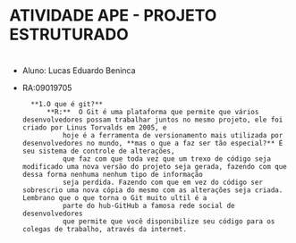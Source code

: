 # ATIVIDADE APE - PROJETO ESTRUTURADO <h1>
* Aluno: Lucas Eduardo Beninca
* RA:09019705

		**1.O que é git?**
			**R:**  O Git é uma plataforma que permite que vários desenvolvedores possam trabalhar juntos no mesmo projeto, ele foi criado por Linus Torvalds em 2005, e
 				hoje é a ferramenta de versionamento mais utilizada por desenvolvedores no mundo, **mas o que a faz ser tão especial?** É seu sistema de controle de alterações, 
				que faz com que toda vez que um trexo de código seja modificado uma nova versão do projeto seja gerada, fazendo com que dessa forma nenhuma nenhum tipo de informação 
				seja perdida. Fazendo com que em vez do código ser sobrescrio uma nova cópia do mesmo com as alterações seja criada. Lembrano que o que torna o Git muito ultil é a 
				parte do hub-GitHub a famosa rede social de desenvolvedores
 				que permite que você disponibilize seu código para os colegas de trabalho, através da internet.

	
	
 

